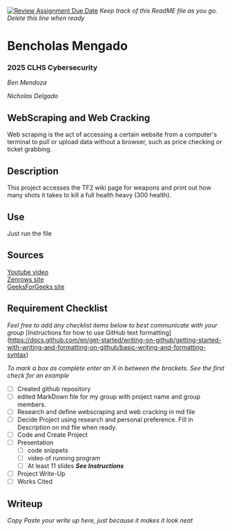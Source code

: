 [![Review Assignment Due Date](https://classroom.github.com/assets/deadline-readme-button-22041afd0340ce965d47ae6ef1cefeee28c7c493a6346c4f15d667ab976d596c.svg)](https://classroom.github.com/a/L5GNwFiz)
_Keep track of this ReadME file as you go. Delete this line when ready_ 
# Bencholas Mengado
### 2025 CLHS Cybersecurity
_Ben Mendoza_ 

_Nicholas Delgado_

## WebScraping and Web Cracking
Web scraping is the act of accessing a certain website from a computer's terminal to pull or upload data without a browser, such as price checking or ticket grabbing.

## Description
This project accesses the TF2 wiki page for weapons and print out how many shots it takes to kill a full health heavy (300 health).

## Use
Just run the file

## Sources
[Youtube video](https://www.youtube.com/watch?v=tI1qGwhn_bs) \
[Zenrows site](https://www.zenrows.com/blog/web-scraping-java#connect-to-target-website) \
[GeeksForGeeks site](https://www.geeksforgeeks.org/web-scraping-in-java-with-jsoup/)


## Requirement Checklist
_Feel free to add any checklist items below to best communicate with your group_
[Instructions for how to use GitHub text formatting] (https://docs.github.com/en/get-started/writing-on-github/getting-started-with-writing-and-formatting-on-github/basic-writing-and-formatting-syntax) 

_To mark a box as complete enter an X in between the brackets. See the first check for an example_
- [ ] Created github repository
- [ ] edited MarkDown file for my group with project name and group members.
- [ ] Research and define webscraping and web cracking in md file
- [ ] Decide Project using research and personal preference. Fill in Description on md file when ready.
- [ ] Code and Create Project
- [ ] Presentation
   - [ ] code snippets
   - [ ] video of running program
   - [ ] At least 11 slides **_See Instructions_**
- [ ] Project Write-Up
- [ ] Works Cited

## Writeup
_Copy Paste your write up here, just because it makes it look neat_
